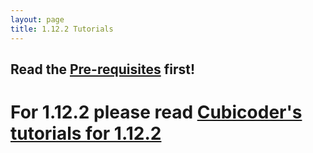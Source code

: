 ```yaml
---
layout: page
title: 1.12.2 Tutorials
---
```


## Read the [Pre-requisites](https://cadiboo.github.io/tutorials/Pre-requisites) first!

# For 1.12.2 please read [Cubicoder's tutorials for 1.12.2](https://cubicoder.github.io/tutorials/1-12-2/tutorials/)
